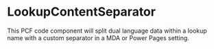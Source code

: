 # LookupContentSeparator
 This PCF code component will split dual language data within a lookup name with a custom separator in a MDA or Power Pages setting.
